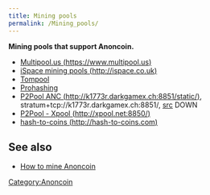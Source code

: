 ```yaml
---
title: Mining pools
permalink: /Mining_pools/
---
```


**Mining pools that support Anoncoin.**

-   [Multipool.us (https://www.multipool.us)](https://www.multipool.us)
-   [iSpace mining pools (http://ispace.co.uk)](http://ispace.co.uk/)
-   [Tompool](http://tompool.org/)
-   [Prohashing](https://prohashing.com/explorer/Anoncoin/)
-   [P2Pool ANC (http://k1773r.darkgamex.ch:8851/static/)](http://k1773r.darkgamex.ch:8851/static/), stratum+tcp://k1773r.darkgamex.ch:8851/, [src](https://github.com/K1773R/p2pool) DOWN
-   [P2Pool - Xpool (http://xpool.net:8850/)](http://xpool.net:8850/)
-   [hash-to-coins (http://hash-to-coins.com)](http://hash-to-coins.com)

See also
--------

-   [How to mine Anoncoin](/How_to_mine_Anoncoin "wikilink")

[Category:Anoncoin](/Category:Anoncoin "wikilink")